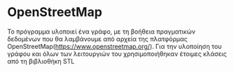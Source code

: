 # OpenStreetMap
To πρόγραμμα υλοποιεί ένα γράφο, με τη βοήθεια πραγματικών δεδομένων που θα λαμβάνουμε από αρχεία της πλατφόρμας OpenStreetMap(https://www.openstreetmap.org/). Για την υλοποίηση του γράφου και όλων των λειτουργιών του χρησιμοποιήθηκαν έτοιμες κλάσεις από τη βιβλιοθήκη STL
